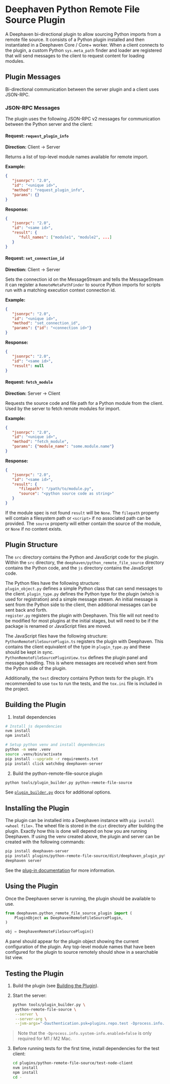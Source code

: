 # Deephaven Python Remote File Source Plugin

A Deephaven bi-directional plugin to allow sourcing Python imports from a remote file source. It consists of a Python plugin installed and then instantiated in a Deephaven Core / Core+ worker. When a client connects to the plugin, a custom Python `sys.meta_path` finder and loader are registered that will send messages to the client to request content for loading modules.

## Plugin Messages
Bi-directional communication between the server plugin and a client uses JSON-RPC.

### JSON-RPC Messages

The plugin uses the following JSON-RPC v2 messages for communication between the Python server and the client:

#### Request: `request_plugin_info`
**Direction:** Client → Server

Returns a list of top-level module names available for remote import.

**Example:**
```json
{
   "jsonrpc": "2.0",
   "id": "<unique id>",
   "method": "request_plugin_info",
   "params": {}
}
```

**Response:**
```json
{
   "jsonrpc": "2.0",
   "id": "<same id>",
   "result": {
      "full_names": ["module1", "module2", ...]
   }
}
```

#### Request: `set_connection_id`
**Direction:** Client → Server

Sets the connection id on the MessageStream and tells the MessageStream it can register a `RemoteMetaPathFinder` to source Python imports for scripts run with a matching execution context connection id.

**Example:**
```json
{
   "jsonrpc": "2.0",
   "id": "<unique id>",
   "method": "set_connection_id",
   "params": {"id": "<connection id>"}
}
```

**Response:**
```json
{
   "jsonrpc": "2.0",
   "id": "<same id>",
   "result": null
}
```

#### Request: `fetch_module`
**Direction:** Server → Client

Requests the source code and file path for a Python module from the client. Used by the server to fetch remote modules for import.

**Example:**
```json
{
   "jsonrpc": "2.0",
   "id": "<unique id>",
   "method": "fetch_module",
   "params": {"module_name": "some.module.name"}
}
```

**Response:**
```json
{
   "jsonrpc": "2.0",
   "id": "<same id>",
   "result": {
      "filepath": "/path/to/module.py",
      "source": "<python source code as string>"
   }
}
```
If the module spec is not found `result` will be `None`. The `filepath` property will contain a filesystem path or `<script>` if no associated path can be provided. The `source` property will either contain the source of the module, or `None` if no content exists.

## Plugin Structure

The `src` directory contains the Python and JavaScript code for the plugin.  
Within the `src` directory, the `deephaven/python_remote_file_source` directory contains the Python code, and the `js` directory contains the JavaScript code.  

The Python files have the following structure:  
`plugin_object.py` defines a simple Python class that can send messages to the client.
`plugin_type.py` defines the Python type for the plugin (which is used for registration) and a simple message stream. An initial message is sent from the Python side to the client, then additional messages can be sent back and forth.  
`register.py` registers the plugin with Deephaven. This file will not need to be modified for most plugins at the initial stages, but will need to be if the package is renamed or JavaScript files are moved.

The JavaScript files have the following structure:  
`PythonRemoteFileSourcePlugin.ts` registers the plugin with Deephaven. This contains the client equivalent of the type in `plugin_type.py` and these should be kept in sync.  
`PythonRemoteFileSourcePluginView.tsx` defines the plugin panel and message handling. This is where messages are received when sent from the Python side of the plugin. 

Additionally, the `test` directory contains Python tests for the plugin.
It's recommended to use `tox` to run the tests, and the `tox.ini` file is included in the project.  

## Building the Plugin

1. Install dependencies
```sh
# Install js dependencies
nvm install
npm install

# Setup python venv and install dependencies
python -m venv .venv
source .venv/bin/activate
pip install --upgrade -r requirements.txt
pip install click watchdog deephaven-server
```

2. Build the python-remote-file-source plugin
```sh
python tools/plugin_builder.py python-remote-file-source
```

See [`plugin_builder.py`](../../README.md#using-plugin_builderpy) docs for additional options.

## Installing the Plugin

The plugin can be installed into a Deephaven instance with `pip install <wheel file>`.
The wheel file is stored in the `dist` directory after building the plugin.
Exactly how this is done will depend on how you are running Deephaven.
If using the venv created above, the plugin and server can be created with the following commands:
```sh
pip install deephaven-server
pip install plugins/python-remote-file-source/dist/deephaven_plugin_python_remote_file_source-*.whl
deephaven server
```
See the [plug-in documentation](https://deephaven.io/core/docs/how-to-guides/install-use-plugins/) for more information.

## Using the Plugin

Once the Deephaven server is running, the plugin should be available to use.

```python
from deephaven.python_remote_file_source_plugin import (
    PluginObject as DeephavenRemoteFileSourcePlugin,
)

obj = DeephavenRemoteFileSourcePlugin()
```

A panel should appear for the plugin object showing the current configuration of the plugin. Any top-level module names that have been configured for the plugin to source remotely should show in a searchable list view.

## Testing the Plugin


1. Build the plugin (see [Building the Plugin](#building-the-plugin)).
2. Start the server:

   ```sh
   python tools/plugin_builder.py \
    python-remote-file-source \
    --server \
    --server-arg \
    --jvm-args="-Dauthentication.psk=plugins.repo.test -Dprocess.info.system-info.enabled=false"
   ```
> Note that the `-Dprocess.info.system-info.enabled=false` is only required for M1 / M2 Mac.

3. Before running tests for the first time, install dependencies for the test client:
   ```sh
   cd plugins/python-remote-file-source/test-node-client
   nvm install
   npm install
   cd -
   ```

